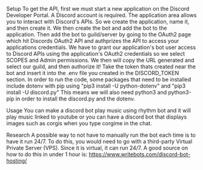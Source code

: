 Setup
To get the API, first we must start a new application on the Discord Developer Portal. 
A Discord account is required. 
The application area allows you to interact with Discord's APIs.
So we create the application, name it, and then create it. 
We then create the bot and add the bot to the application. 
Then add the bot to guild/server by going to the OAuth2 page which hit Discords OAuth2 API and authprizes the API to access your applications credentials.
We have to grant our application's bot user access to Discord APIs using the application's OAuth2 credentials so we select SCOPES and Admin permissions. 
We then will copy the URL generated  and select our guild, and then authorize it!
Take the token thats created near the bot and insert it into the .env file you created in the DISCORD_TOKEN section. 
In order to run the code, some packages that need to be installed include dotenv with pip using "pip3 install -U python-dotenv"
and "pip3 install -U discord.py"
This means we will also need python3 and python3-pip in order to install the discord.py and the dotenv. 

Usage
You can make a discord bot play music using rhythm bot and it will play music linked to youtube or you can have a discord bot that displays images such as corgis when you type corgime in the chat. 

Research
A possible way to not have to manually run the bot each time is to have it run 24/7. To do this, you would need to go with a third-party Virtual Private Server (VPS). Since it is virtual, it can run 24/7. 
A good source on how to do this in under 1 hour is: 
https://www.writebots.com/discord-bot-hosting/